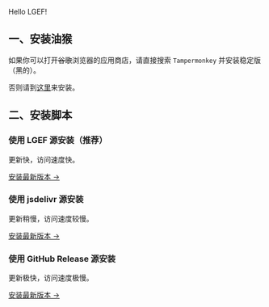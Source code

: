 Hello LGEF!

## 一、安装油猴

如果你可以打开~~谷歌~~浏览器的应用商店，请直接搜索 `Tampermonkey` 并安装稳定版（黑的）。

否则请到[这里](https://www.crxsoso.com/webstore/detail/dhdgffkkebhmkfjojejmpbldmpobfkfo)来安装。

## 二、安装脚本

### 使用 LGEF 源安装（推荐）

更新快，访问速度快。

[安装最新版本 ->](https://lgef-source.heyc.eu.org/LuoguExtendFeed.min.user.js)

### 使用 jsdelivr 源安装

更新稍慢，访问速度较慢。

[安装最新版本 ->](https://cdn.jsdelivr.net/gh/hyc-official/LuoguExtendFeed@latest/LuoguExtendFeed.min.user.js)

### 使用 GitHub Release 源安装

更新极快，访问速度极慢。

[安装最新版本 ->](https://github.com/hyc-official/LuoguExtendFeed/releases/latest/download/LuoguExtendFeed.min.user.js)